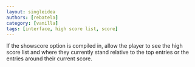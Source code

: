 ```yaml
---
layout: singleidea
authors: [rebatela]
category: [vanilla]
tags: [interface, high score list, score]
---
```

If the showscore option is compiled in, allow the player to see the high score
list and where they currently stand relative to the top entries or the entries
around their current score.
